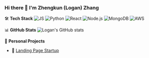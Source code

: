 ### Hi there 👋 I'm Zhengkun (Logan) Zhang

🛠️ **Tech Stack**
![JS](https://img.shields.io/badge/-JavaScript-333?style=flat&logo=javascript)
![Python](https://img.shields.io/badge/-Python-333?style=flat&logo=python)
![React](https://img.shields.io/badge/-React-333?style=flat&logo=react)
![Node.js](https://img.shields.io/badge/-Node.js-333?style=flat&logo=node.js)
![MongoDB](https://img.shields.io/badge/-MongoDB-333?style=flat&logo=mongodb)
![AWS](https://img.shields.io/badge/-AWS-333?style=flat&logo=amazon-aws)

📊 **GitHub Stats**
![Logan's GitHub stats](https://github-readme-stats.vercel.app/api?username=loganzzz7&show_icons=true&theme=radical)

📌 **Personal Projects**  
- 🔗 [Landing Page Startup](https://www.portchargers.info/)  
